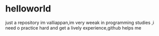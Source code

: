 # helloworld
just a repository
im valliappan,im very weeak in programming studies ,i need o practice hard and get a lively experience,github helps me
